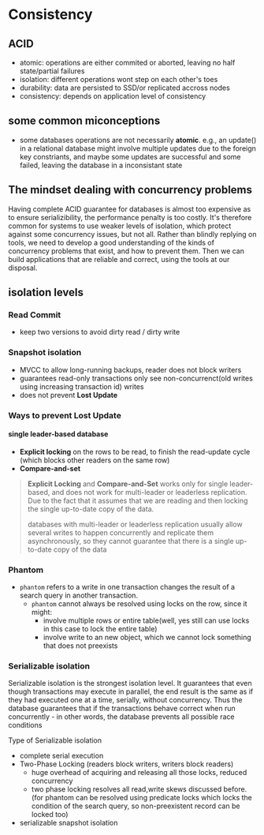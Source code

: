 # Consistency
## ACID
- atomic: operations are either commited or aborted, leaving no half state/partial failures
- isolation: different operations wont step on each other's toes
- durability: data are persisted to SSD/or replicated accross nodes
- consistency: depends on application level of consistency

## some common miconceptions
- some databases operations are not necessarily **atomic**. e.g., an update() in a relational database might involve multiple updates due to the foreign key constriants, and maybe some updates are successful and some failed, leaving the database in a inconsistant state
## The mindset dealing with concurrency problems
Having complete ACID guarantee for databases is almost too expensive as to ensure serializibility, the performance penalty is too costly. It's therefore common for systems to use weaker levels of isolation, which protect against some concurrency issues, but not all. Rather than blindly replying on tools, we need to develop a good understanding of the kinds of concurrency problems that exist, and how to prevent them. Then we can build applications that are reliable and correct, using the tools at our disposal.

## isolation levels
### Read Commit
- keep two versions to avoid dirty read / dirty write
### Snapshot isolation
- MVCC to allow long-running backups, reader does not block writers
- guarantees read-only transactions only see non-concurrenct(old writes using increasing transaction id) writes
- does not prevent **Lost Update**
### Ways to prevent Lost Update
#### single leader-based database
- **Explicit locking** on the rows to be read, to finish the read-update cycle (which blocks other readers on the same row)
- **Compare-and-set**
> **Explicit Locking** and **Compare-and-Set** works only for single leader-based, and does not work for multi-leader or leaderless replication. Due to the fact that it assumes that we are reading and then locking the single up-to-date copy of the data.
>
> databases with multi-leader or leaderless replication usually allow several writes to happen concurrently and replicate them asynchronously, so they cannot guarantee that there is a single up-to-date copy of the data

### Phantom
- `phantom` refers to a write in one transaction changes the result of a search query in another transaction.
  - `phantom` cannot always be resolved using locks on the row, since it might:
    - involve multiple rows or entire table(well, yes still can use locks in this case to lock the entire table)
    - involve write to an new object, which we cannot lock something that does not preexists

### Serializable isolation
Serializable isolation is the strongest isolation level. It guarantees that even though transactions may execute in parallel, the end result is the same as if they had executed one at a time, serially, without concurrency. Thus the database guarantees that if the transactions behave correct when run concurrently - in other words, the database prevents all possible race conditions

Type of Serializable isolation
- complete serial execution
- Two-Phase Locking (readers block writers, writers block readers)
  - huge overhead of acquiring and releasing all those locks, reduced concurrency
  - two phase locking resolves all read,write skews discussed before. (for phantom can be resolved using predicate locks which locks the condition of the search query, so non-preexistent record can be locked too)
- serializable snapshot isolation